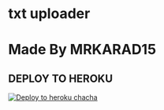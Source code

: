 # txt uploader

# Made By MRKARAD15


## DEPLOY TO HEROKU


[![Deploy to heroku chacha](https://www.herokucdn.com/deploy/button.svg)](https://dashboard.heroku.com/new?template=https://github.com/mrkarad45/tiger-txt-ADVANCED)
